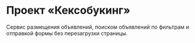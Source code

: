# Проект «Кексобукинг»

Сервис размещения объявлений, поиском объявлений по фильтрам и отправкой формы без перезагрузки страницы.
